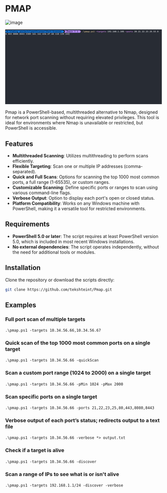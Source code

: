 # PMAP
![image](https://img.shields.io/badge/powershell-5391FE?style=for-the-badge&logo=powershell&logoColor=white)

![demo](demos/demo.gif)

Pmap is a PowerShell-based, multithreaded alternative to Nmap, designed for network port scanning without requiring elevated privileges. This tool is ideal for environments where Nmap is unavailable or restricted, but PowerShell is accessible.

## Features

- **Multithreaded Scanning**: Utilizes multithreading to perform scans efficiently.
- **Flexible Targeting**: Scan one or multiple IP addresses (comma-separated).
- **Quick and Full Scans**: Options for scanning the top 1000 most common ports, a full range (1-65535), or custom ranges.
- **Customizable Scanning**: Define specific ports or ranges to scan using various command-line flags.
- **Verbose Output**: Option to display each port's open or closed status.
- **Platform Compatibility**: Works on any Windows machine with PowerShell, making it a versatile tool for restricted environments.

## Requirements

- **PowerShell 5.0 or later**: The script requires at least PowerShell version 5.0, which is included in most recent Windows installations.
- **No external dependencies**: The script operates independently, without the need for additional tools or modules.

## Installation

Clone the repository or download the scripts directly:

```bash
git clone https://github.com/tekshteint/Pmap.git
```
## Examples

### Full port scan of multiple targets
`.\pmap.ps1 -targets 10.34.56.66,10.34.56.67`

### Quick scan of the top 1000 most common ports on a single target
`.\pmap.ps1 -targets 10.34.56.66 -quickScan`

### Scan a custom port range (1024 to 2000) on a single target
`.\pmap.ps1 -targets 10.34.56.66 -pMin 1024 -pMax 2000`

### Scan specific ports on a single target
`.\pmap.ps1 -targets 10.34.56.66 -ports 21,22,23,25,80,443,8080,8443`

### Verbose output of each port’s status; redirects output to a text file
`.\pmap.ps1 -targets 10.34.56.66 -verbose *> output.txt`

### Check if a target is alive
`.\pmap.ps1 -targets 10.34.56.66 -discover`

### Scan a range of IPs to see what is or isn't alive
`.\pmap.ps1 -targets 192.168.1.1/24 -discover -verbose`
